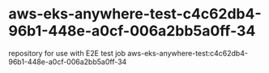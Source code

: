 # aws-eks-anywhere-test-c4c62db4-96b1-448e-a0cf-006a2bb5a0ff-34
repository for use with E2E test job aws-eks-anywhere-test:c4c62db4-96b1-448e-a0cf-006a2bb5a0ff-34
